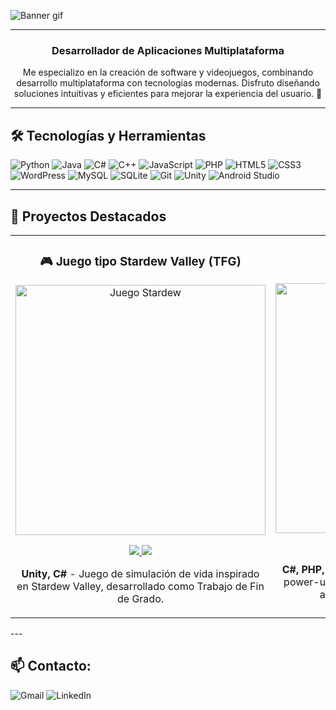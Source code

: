 ![Banner gif](https://github.com/user-attachments/assets/c13adf16-b103-472f-b634-86bc3796a0ac)


---
<h3 align="center">Desarrollador de Aplicaciones Multiplataforma</h3>

<p align="center">
Me especializo en la creación de software y videojuegos, combinando desarrollo multiplataforma con tecnologías modernas.
Disfruto diseñando soluciones intuitivas y eficientes para mejorar la experiencia del usuario. 🚀
</p>

---

<h2 align="left">🛠️ Tecnologías y Herramientas</h2>
<p align="left">
  
<img src="https://img.shields.io/badge/python-3670A0?style=for-the-badge&logo=python&logoColor=ffdd54" alt="Python" />
<img src="https://img.shields.io/badge/java-%23ED8B00.svg?style=for-the-badge&logo=openjdk&logoColor=white" alt="Java" />
<img src="https://img.shields.io/badge/C%23-7B3399?style=for-the-badge&logo=c%2B%2B&logoColor=white" alt="C#" />
<img src="https://img.shields.io/badge/C%2B%2B-00599C?style=for-the-badge&logo=c%2B%2B&logoColor=white" alt="C++" />
<img src="https://img.shields.io/badge/javascript-%23323330.svg?style=for-the-badge&logo=javascript&logoColor=%23F7DF1E" alt="JavaScript" />
<img src="https://img.shields.io/badge/php-%23777BB4.svg?style=for-the-badge&logo=php&logoColor=white" alt="PHP" />

<img src="https://img.shields.io/badge/HTML5-E34F26?style=for-the-badge&logo=html5&logoColor=white" alt="HTML5" />
<img src="https://img.shields.io/badge/CSS3-1572B6?style=for-the-badge&logo=css3&logoColor=white" alt="CSS3" />
<img src="https://img.shields.io/badge/WordPress-21759B?style=for-the-badge&logo=wordpress&logoColor=white" alt="WordPress" />

<img src="https://img.shields.io/badge/mysql-4479A1.svg?style=for-the-badge&logo=mysql&logoColor=white" alt="MySQL" />
<img src="https://img.shields.io/badge/sqlite-%2307405e.svg?style=for-the-badge&logo=sqlite&logoColor=white" alt="SQLite" />

<img src="https://img.shields.io/badge/git-%23F05033.svg?style=for-the-badge&logo=git&logoColor=white" alt="Git" />
<img src="https://img.shields.io/badge/Unity-000000?style=for-the-badge&logo=unity&logoColor=white" alt="Unity" />
<img src="https://img.shields.io/badge/Android_Studio-3DDC84?style=for-the-badge&logo=android-studio&logoColor=white" alt="Android Studio" />

</p>

---

<h2 align="left">🚀 Proyectos Destacados</h2>
<div align="center">
<table>
<tr>
<td width="50%">
<h3 align="center">🎮 Juego tipo Stardew Valley (TFG)</h3>
<div align="center">
<a href="https://github.com/josemifdeez/stardew-like-game" target="_blank"><img src= "https://github.com/user-attachments/assets/1430437f-e37d-463f-bb8e-0d61b6ce6080" width="400" alt="Juego Stardew"/></a>
<p>
<!-- Botón de CODE -->
<a href="https://github.com/josemifdeez/stardew-like-game" target="_blank">
    <img src="https://img.shields.io/badge/CODE-2B2D42?style=for-the-badge&logo=github&logoColor=white">
</a>
<!-- Botón de WEBSITE -->
<a href="https://josemifdeez.github.io/stardew-like-game/" target="_blank">
    <img src="https://img.shields.io/badge/WEBSITE-4C77A6?style=for-the-badge&logoColor=white">
</a>
</p>
<p><strong>Unity, C#</strong> - Juego de simulación de vida inspirado en Stardew Valley, desarrollado como Trabajo de Fin de Grado.</p>
</div>
</td>

<td width="50%">
<h3 align="center">🦈 Runner 3D</h3>
<div align="center">
<a href="https://github.com/jmlopez/runner3d" target="_blank"><img src= "https://github.com/user-attachments/assets/3fc2843b-32f9-4f5f-a87f-83769267a6f3" width="400" alt="ERP"/></a>
<p>
<a href="https://github.com/jmlopez/runner3d" target="_blank">
    <img src="https://img.shields.io/badge/CODE-2B2D42?style=for-the-badge&logo=github&logoColor=white">
</a>
</p>
<p><strong>C#, PHP, Unity</strong> - Juego estilo endless runner, con power-ups, un sistema de clasificación en línea y almacenamiento de puntuaciones.</p>
</div>
</td>
</tr>
</table>
</div>
---

<h2 align="left">📫 Contacto:</h2>
<p align="left">
    <a href="mailto:josemifdeez@gmail.com" style="text-decoration: none;">
        <img src="https://img.shields.io/badge/josemifdeez@gmail.com-2C2C2C?style=for-the-badge&logo=gmail&logoColor=D14836" alt="Gmail" />
    </a><a href="https://www.linkedin.com/in/jmlopezfernandez/" target="_blank" style="text-decoration: none;">
        <img src="https://img.shields.io/badge/LinkedIn-0077B5.svg?style=for-the-badge&logo=linkedin&logoColor=white" alt="LinkedIn" />
    </a>
</div>

</p>

